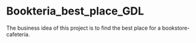 # Bookteria_best_place_GDL
The business idea of ​​this project is to find the best place for a bookstore-cafeteria.
